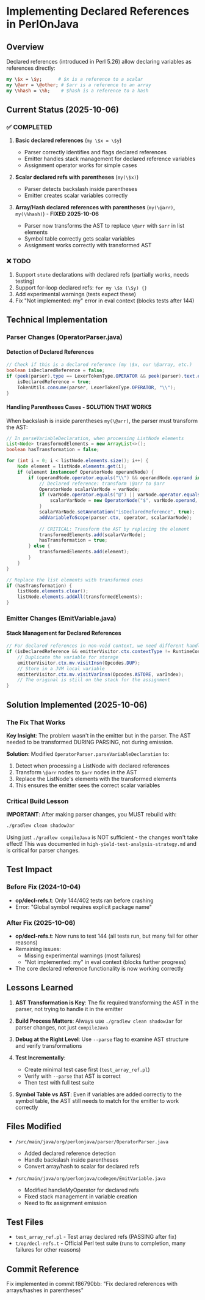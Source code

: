 # Implementing Declared References in PerlOnJava

## Overview
Declared references (introduced in Perl 5.26) allow declaring variables as references directly:
```perl
my \$x = \$y;      # $x is a reference to a scalar
my \@arr = \@other; # $arr is a reference to an array  
my \%hash = \%h;    # $hash is a reference to a hash
```

## Current Status (2025-10-06)

### ✅ COMPLETED
1. **Basic declared references** (`my \$x = \$y`)
   - Parser correctly identifies and flags declared references
   - Emitter handles stack management for declared reference variables
   - Assignment operator works for simple cases

2. **Scalar declared refs with parentheses** (`my(\$x)`)
   - Parser detects backslash inside parentheses
   - Emitter creates scalar variables correctly

3. **Array/Hash declared references with parentheses** (`my(\@arr)`, `my(\%hash)`) - **FIXED 2025-10-06**
   - Parser now transforms the AST to replace `\@arr` with `$arr` in list elements
   - Symbol table correctly gets scalar variables
   - Assignment works correctly with transformed AST

### ❌ TODO
1. Support `state` declarations with declared refs (partially works, needs testing)
2. Support for-loop declared refs: `for my \$x (\$y) {}`
3. Add experimental warnings (tests expect these)
4. Fix "Not implemented: my" error in eval context (blocks tests after 144)

## Technical Implementation

### Parser Changes (OperatorParser.java)

#### Detection of Declared References
```java
// Check if this is a declared reference (my \$x, our \@array, etc.)
boolean isDeclaredReference = false;
if (peek(parser).type == LexerTokenType.OPERATOR && peek(parser).text.equals("\\")) {
    isDeclaredReference = true;
    TokenUtils.consume(parser, LexerTokenType.OPERATOR, "\\");
}
```

#### Handling Parentheses Cases - SOLUTION THAT WORKS
When backslash is inside parentheses `my(\@arr)`, the parser must transform the AST:
```java
// In parseVariableDeclaration, when processing ListNode elements
List<Node> transformedElements = new ArrayList<>();
boolean hasTransformation = false;

for (int i = 0; i < listNode.elements.size(); i++) {
    Node element = listNode.elements.get(i);
    if (element instanceof OperatorNode operandNode) {
        if (operandNode.operator.equals("\\") && operandNode.operand instanceof OperatorNode varNode) {
            // Declared reference: transform \@arr to $arr
            OperatorNode scalarVarNode = varNode;
            if (varNode.operator.equals("@") || varNode.operator.equals("%")) {
                scalarVarNode = new OperatorNode("$", varNode.operand, varNode.tokenIndex);
            }
            scalarVarNode.setAnnotation("isDeclaredReference", true);
            addVariableToScope(parser.ctx, operator, scalarVarNode);
            
            // CRITICAL: Transform the AST by replacing the element
            transformedElements.add(scalarVarNode);
            hasTransformation = true;
        } else {
            transformedElements.add(element);
        }
    }
}

// Replace the list elements with transformed ones
if (hasTransformation) {
    listNode.elements.clear();
    listNode.elements.addAll(transformedElements);
}
```

### Emitter Changes (EmitVariable.java)

#### Stack Management for Declared References
```java
// For declared references in non-void context, we need different handling
if (isDeclaredReference && emitterVisitor.ctx.contextType != RuntimeContextType.VOID) {
    // Duplicate the variable for storage
    emitterVisitor.ctx.mv.visitInsn(Opcodes.DUP);
    // Store in a JVM local variable
    emitterVisitor.ctx.mv.visitVarInsn(Opcodes.ASTORE, varIndex);
    // The original is still on the stack for the assignment
}
```

## Solution Implemented (2025-10-06)

### The Fix That Works

**Key Insight**: The problem wasn't in the emitter but in the parser. The AST needed to be transformed DURING PARSING, not during emission.

**Solution**: Modified `OperatorParser.parseVariableDeclaration` to:
1. Detect when processing a ListNode with declared references
2. Transform `\@arr` nodes to `$arr` nodes in the AST
3. Replace the ListNode's elements with the transformed elements
4. This ensures the emitter sees the correct scalar variables

### Critical Build Lesson

**IMPORTANT**: After making parser changes, you MUST rebuild with:
```bash
./gradlew clean shadowJar
```

Using just `./gradlew compileJava` is NOT sufficient - the changes won't take effect!
This was documented in `high-yield-test-analysis-strategy.md` and is critical for parser changes.

## Test Impact

### Before Fix (2024-10-04)
- **op/decl-refs.t**: Only 144/402 tests ran before crashing
- Error: "Global symbol requires explicit package name"

### After Fix (2025-10-06)  
- **op/decl-refs.t**: Now runs to test 144 (all tests run, but many fail for other reasons)
- Remaining issues:
  - Missing experimental warnings (most failures)
  - "Not implemented: my" in eval context (blocks further progress)
- The core declared reference functionality is now working correctly

## Lessons Learned

1. **AST Transformation is Key**: The fix required transforming the AST in the parser, not trying to handle it in the emitter

2. **Build Process Matters**: Always use `./gradlew clean shadowJar` for parser changes, not just `compileJava`

3. **Debug at the Right Level**: Use `--parse` flag to examine AST structure and verify transformations

4. **Test Incrementally**: 
   - Create minimal test case first (`test_array_ref.pl`)
   - Verify with `--parse` that AST is correct
   - Then test with full test suite

5. **Symbol Table vs AST**: Even if variables are added correctly to the symbol table, the AST still needs to match for the emitter to work correctly

## Files Modified

- `/src/main/java/org/perlonjava/parser/OperatorParser.java`
  - Added declared reference detection
  - Handle backslash inside parentheses
  - Convert array/hash to scalar for declared refs

- `/src/main/java/org/perlonjava/codegen/EmitVariable.java`  
  - Modified handleMyOperator for declared refs
  - Fixed stack management in variable creation
  - Need to fix assignment emission

## Test Files

- `test_array_ref.pl` - Test array declared refs (PASSING after fix)
- `t/op/decl-refs.t` - Official Perl test suite (runs to completion, many failures for other reasons)

## Commit Reference

Fix implemented in commit f86790bb: "Fix declared references with arrays/hashes in parentheses"

